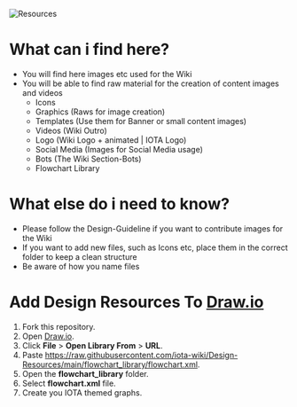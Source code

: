 ![Resources](https://user-images.githubusercontent.com/90569726/156617158-a521556a-6e44-46a4-8828-ce0733f79464.png)


# What can i find here?
  - You will find here images etc used for the Wiki
  - You will be able to find raw material for the creation of content images and videos
    - Icons
    - Graphics (Raws for image creation)
    - Templates (Use them for Banner or small content images)
    - Videos (Wiki Outro)
    - Logo (Wiki Logo + animated | IOTA Logo)
    - Social Media (Images for Social Media usage)
    - Bots (The Wiki Section-Bots)
    - Flowchart Library


# What else do i need to know?
  - Please follow the Design-Guideline if you want to contribute images for the Wiki
  - If you want to add new files, such as Icons etc, place them in the correct folder to keep a clean structure
  - Be aware of how you name files

# Add Design Resources To [Draw.io](https://app.diagrams.net/)

1. Fork this repository. 
2. Open [Draw.io](https://app.diagrams.net/).
3. Click **File** > **Open Library From** > **URL**.
4. Paste https://raw.githubusercontent.com/iota-wiki/Design-Resources/main/flowchart_library/flowchart.xml. 
5. Open the **flowchart_library** folder. 
6. Select **flowchart.xml** file. 
7. Create you IOTA themed graphs. 
